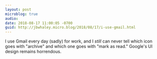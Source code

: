 ```yaml
---
layout: post
microblog: true
audio: 
date: 2018-08-17 11:00:05 -0700
guid: http://jbwhaley.micro.blog/2018/08/17/i-use-gmail.html
---
```

I use Gmail every day (sadly) for work, and I *still* can never tell which icon goes with "archive" and which one goes with "mark as read." Google's UI design remains horrendous.
